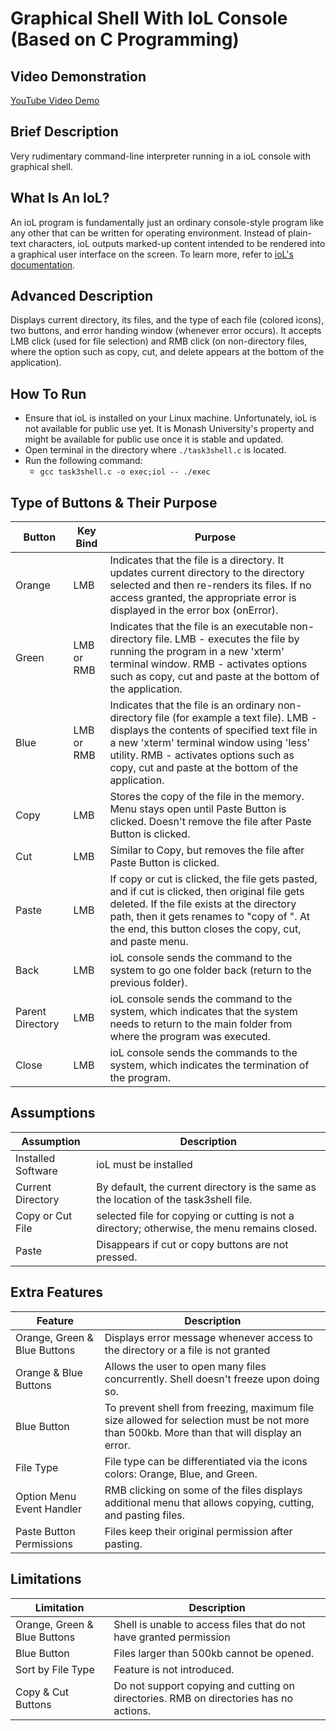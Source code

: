 # Graphical Shell With IoL Console (Based on C Programming)

## Video Demonstration

[YouTube Video Demo](https://youtu.be/QPfs_uCqKdE)

## Brief Description

Very rudimentary command-line interpreter running in a ioL console with 
graphical shell.

## What Is An IoL?

An ioL program is fundamentally just an ordinary console-style program
like any other that can be written for operating environment. Instead of
plain-text characters, ioL outputs marked-up content intended to be rendered
into a graphical user interface on the screen. To learn more, refer to [ioL's 
documentation](http://doc.iol.science/). 

## Advanced Description

Displays current directory, its files, and the type of each file (colored 
icons), two buttons, and error handing window (whenever error
occurs). It accepts LMB click (used for file selection) and RMB click (on 
non-directory files, where the option such as copy, cut, and delete appears 
at the bottom of the application).

## How To Run

- Ensure that ioL is installed on your Linux machine. Unfortunately,  ioL is 
  not available for public use yet. It is Monash University's property and
  might be available for public use once it is stable and updated.
- Open terminal in the directory where `./task3shell.c` is located.
- Run the following command:
  - `gcc task3shell.c -o exec;iol -- ./exec`

## Type of Buttons & Their Purpose

| Button           | Key Bind    | Purpose     |
|  ---             |    ---      |   ---       |
| Orange           | LMB         | Indicates that the file is a directory. It updates current directory to the directory selected and then re-renders its files. If no access granted, the appropriate error is displayed in the error box (onError). |
| Green            | LMB or RMB  | Indicates that the file is an executable non-directory file. LMB - executes the file by running the program in a new 'xterm' terminal window. RMB - activates options such as copy, cut and paste at the bottom of the application. |
| Blue             | LMB or RMB  | Indicates that the file is an ordinary non-directory file (for example a text file). LMB -  displays the contents of specified text file in a new 'xterm' terminal window using 'less' utility. RMB - activates options such as copy, cut and paste at the bottom of the application. |
| Copy             | LMB         | Stores the copy of the file in the memory. Menu stays open until Paste Button is clicked. Doesn't remove the file after Paste Button is clicked. | 
| Cut              | LMB         | Similar to Copy, but removes the file after Paste Button is clicked. |
| Paste            | LMB         | If copy or cut is clicked, the file gets pasted, and if cut is clicked, then original file gets deleted. If the file exists at the directory path, then it gets renames to "copy of <filename>". At the end, this button closes the copy, cut, and paste menu. | 
| Back             | LMB         | ioL console sends the command to the system to go one folder back (return to the previous folder). |
| Parent Directory | LMB         | ioL console sends the command to the system, which indicates that the system needs to return to the main folder from where the program was executed. |
| Close            | LMB         | ioL console sends the commands to the system, which indicates the termination of the program. |

## Assumptions

| Assumption         | Description |
| ---                | ---         |
| Installed Software | ioL must be installed |
| Current Directory  | By default, the current directory is the same as the location of the task3shell file. |
| Copy or Cut File   | selected file for copying or cutting is not a directory; otherwise, the menu remains closed. |
| Paste              | Disappears if cut or copy buttons are not pressed. |


## Extra Features

| Feature    | Description |
| --- | --- |
| Orange, Green & Blue Buttons | Displays error message whenever access to the directory or a file is not granted |
| Orange & Blue Buttons | Allows the user to open many files concurrently. Shell doesn't freeze upon doing so. |
| Blue Button | To prevent shell from freezing, maximum file size allowed for selection must be not more than 500kb. More than that will display an error. |
| File Type   | File type can be differentiated via the icons colors: Orange, Blue, and Green. |
| Option Menu Event Handler | RMB clicking on some of the files displays additional menu that allows copying, cutting, and pasting files.
| Paste Button Permissions | Files keep their original permission after pasting. |

## Limitations

| Limitation | Description |
| --- | --- |
| Orange, Green & Blue Buttons | Shell is unable to access files that do not have granted permission |
| Blue Button | Files larger than 500kb cannot be opened. |
| Sort by File Type | Feature is not introduced. |
| Copy & Cut Buttons | Do not support copying and cutting on directories. RMB on directories has no actions. |

